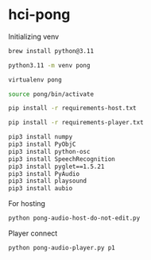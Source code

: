 # hci-pong
Initializing venv
``` bash
brew install python@3.11

python3.11 -m venv pong

virtualenv pong
```

``` bash
source pong/bin/activate

pip install -r requirements-host.txt

pip install -r requirements-player.txt

pip3 install numpy
pip3 install PyObjC
pip3 install python-osc
pip3 install SpeechRecognition
pip3 install pyglet==1.5.21
pip3 install PyAudio
pip3 install playsound
pip3 install aubio
```

For hosting
``` bash
python pong-audio-host-do-not-edit.py
```
Player connect
``` bash
python pong-audio-player.py p1
```
